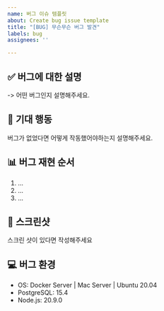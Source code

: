 ```yaml
---
name: 버그 이슈 템플릿
about: Create bug issue template
title: "[BUG] 무슨무슨 버그 발견"
labels: bug
assignees: ''

---
```


## :white_check_mark: 버그에 대한 설명
-> 어떤 버그인지 설명해주세요.

## :eyes: 기대 행동
버그가 없었다면 어떻게 작동했어야하는지 설명해주세요.

## :bar_chart: 버그 재현 순서
1. ...
2. ...
3. ...

## :stars: 스크린샷
스크린 샷이 있다면 작성해주세요

## :computer: 버그 환경
 - OS: Docker Server | Mac Server | Ubuntu 20.04
 - PostgreSQL: 15.4
 - Node.js: 20.9.0